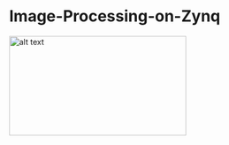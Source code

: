 # Image-Processing-on-Zynq

<img src="https://github.com/1muratalkan/Image-Processing-on-Zynq/issues/1#issue-2110096652)https://github.com/1muratalkan/Image-Processing-on-Zynq/issues/1#issue-2110096652" alt="alt text" width="320" height="180">
